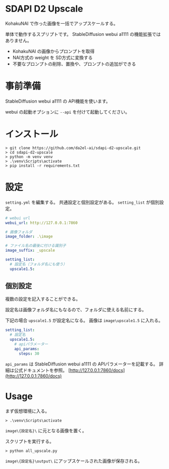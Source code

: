 
# SDAPI D2 Upscale

KohakuNAI で作った画像を一括でアップスケールする。

単体で動作するスプリプトです。
StableDiffusion webui a1111 の機能拡張ではありません。

- KohakuNAI の画像からプロンプトを取得
- NAI方式の weight を SD方式に変換する
- 不要なプロンプトの削除、置換や、プロンプトの追加ができる


# 事前準備

StableDiffusion webui a1111 の API機能を使います。

webui の起動オプションに `--api` を付けて起動してください。


# インストール

```
> git clone https://github.com/da2el-ai/sdapi-d2-upscale.git
> cd sdapi-d2-upscale
> python -m venv venv
> .\venv\Scripts\activate
> pip install -r requirements.txt
```


# 設定

`setting.yml` を編集する。
共通設定と個別設定がある。
`setting_list` が個別設定。

```yaml
# webui url
webui_url: http://127.0.0.1:7860

# 画像フォルダ
image_folder: .\image

# ファイル名の最後に付ける識別子
image_suffix: _upscale

setting_list:
  # 設定名（フォルダ名にも使う）
  upscale1.5:
```

## 個別設定

複数の設定を記入することができる。

設定名は画像フォルダ名にもなるので、フォルダに使える名前にする。

下記の場合 `upscale1.5` が設定名になる。
画像は `image\upscale1.5` に入れる。


```yaml
setting_list:
  # 設定名
  upscale1.5:
    # apiパラメーター
    api_params:
      steps: 30
```

`api_params` は StableDiffusion webui a1111 の APIパラメーターを記載する。
詳細は公式ドキュメントを参照。
[http://127.0.0.1:7860/docs](http://127.0.0.1:7860/docs)


# Usage


まず仮想環境に入る。

```
> .\venv\Scripts\activate
```

`image\{設定名}\` に元となる画像を置く。

スクリプトを実行する。

```
> python all_upscale.py
```

`image\{設定名}\output\` にアップスケールされた画像が保存される。


